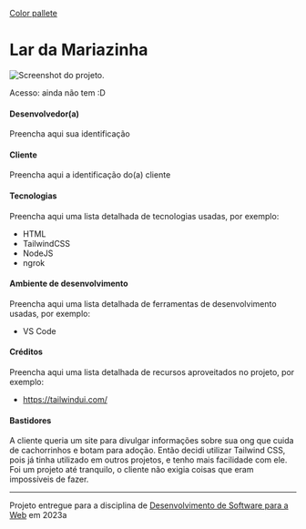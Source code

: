 [Color pallete](https://coolors.co/45425a-575c55-d3dbc6-6c7d47-96a13a-a1b135-acc12f)

# Lar da Mariazinha

![Screenshot do projeto](https://mdswanson.com/static/chops-ux-step-4.png "Screenshot do projeto").

Acesso: ainda não tem :D


#### Desenvolvedor(a)
Preencha aqui sua identificação

#### Cliente
Preencha aqui a identificação do(a) cliente

#### Tecnologias

Preencha aqui uma lista detalhada de tecnologias usadas, por exemplo:
- HTML
- TailwindCSS
- NodeJS
- ngrok

#### Ambiente de desenvolvimento

Preencha aqui uma lista detalhada de ferramentas de desenvolvimento usadas, por exemplo:
- VS Code

#### Créditos

Preencha aqui uma lista detalhada de recursos aproveitados no projeto, por exemplo:
- https://tailwindui.com/

#### Bastidores

A cliente queria um site para divulgar informações sobre sua ong que cuida de cachorrinhos e botam para adoção. Então decidi utilizar Tailwind CSS, pois já tinha utilizado em outros projetos, e tenho mais facilidade com ele. Foi um projeto até tranquilo, o cliente não exigia coisas que eram impossíveis de fazer.


---
Projeto entregue para a disciplina de [Desenvolvimento de Software para a Web](http://github.com/andreainfufsm/elc1090-2023a) em 2023a
